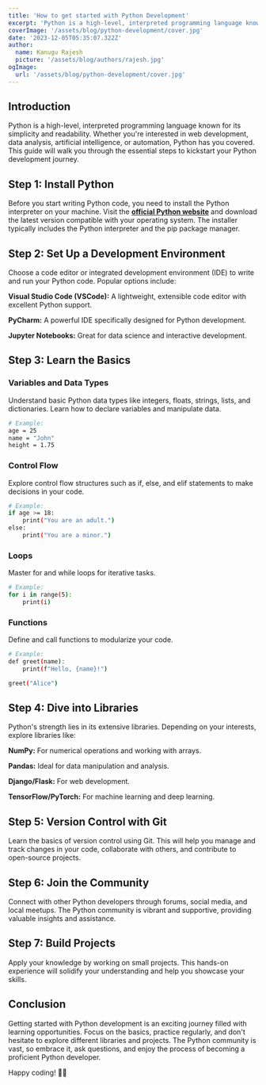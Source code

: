 ```yaml
---
title: 'How to get started with Python Development'
excerpt: 'Python is a high-level, interpreted programming language known for its simplicity and readability. Whether you are interested in web development, data analysis, artificial intelligence, or automation, Python has you covered.'
coverImage: '/assets/blog/python-development/cover.jpg'
date: '2023-12-05T05:35:07.322Z'
author:
  name: Kanugu Rajesh
  picture: '/assets/blog/authors/rajesh.jpg'
ogImage:
  url: '/assets/blog/python-development/cover.jpg'
---
```



## Introduction

Python is a high-level, interpreted programming language known for its simplicity and readability. Whether you're interested in web development, data analysis, artificial intelligence, or automation, Python has you covered. This guide will walk you through the essential steps to kickstart your Python development journey.

## Step 1: Install Python
Before you start writing Python code, you need to install the Python interpreter on your machine. Visit the [**official Python website**](https://www.python.org/) and download the latest version compatible with your operating system. The installer typically includes the Python interpreter and the pip package manager.

## Step 2: Set Up a Development Environment
Choose a code editor or integrated development environment (IDE) to write and run your Python code. Popular options include:

**Visual Studio Code (VSCode):** A lightweight, extensible code editor with excellent Python support.

**PyCharm:** A powerful IDE specifically designed for Python development.

**Jupyter Notebooks:** Great for data science and interactive development.

## Step 3: Learn the Basics

### Variables and Data Types
Understand basic Python data types like integers, floats, strings, lists, and dictionaries. Learn how to declare variables and manipulate data.

```bash
# Example:
age = 25
name = "John"
height = 1.75
```

### Control Flow

Explore control flow structures such as if, else, and elif statements to make decisions in your code.

```bash
# Example:
if age >= 18:
    print("You are an adult.")
else:
    print("You are a minor.")

```

### Loops

Master for and while loops for iterative tasks.

```bash
# Example:
for i in range(5):
    print(i)

```

### Functions

Define and call functions to modularize your code.

```bash
# Example:
def greet(name):
    print(f"Hello, {name}!")

greet("Alice")

```

## Step 4: Dive into Libraries

Python's strength lies in its extensive libraries. Depending on your interests, explore libraries like:

**NumPy:** For numerical operations and working with arrays.

**Pandas:** Ideal for data manipulation and analysis.

**Django/Flask:** For web development.

**TensorFlow/PyTorch:** For machine learning and deep learning.

## Step 5: Version Control with Git

Learn the basics of version control using Git. This will help you manage and track changes in your code, collaborate with others, and contribute to open-source projects.

## Step 6: Join the Community

Connect with other Python developers through forums, social media, and local meetups. The Python community is vibrant and supportive, providing valuable insights and assistance.

## Step 7: Build Projects

Apply your knowledge by working on small projects. This hands-on experience will solidify your understanding and help you showcase your skills.

## Conclusion

Getting started with Python development is an exciting journey filled with learning opportunities. Focus on the basics, practice regularly, and don't hesitate to explore different libraries and projects. The Python community is vast, so embrace it, ask questions, and enjoy the process of becoming a proficient Python developer.

Happy coding! 🐍✨